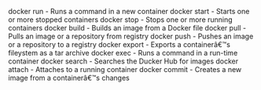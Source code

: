
docker run - Runs a command in a new container
docker start - Starts one or more stopped containers
docker stop - Stops one or more running containers
docker build - Builds an image from a Docker file
docker pull - Pulls an image or a repository from registry
docker push - Pushes an image or a repository to a registry
docker export - Exports a containerâ€™s fileystem as a tar archive
docker exec - Runs a command in a run-time container
docker search - Searches the Ducker Hub for images
docker attach - Attaches to a running container
docker commit - Creates a new image from a containerâ€™s changes
